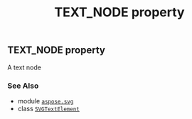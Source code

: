 ﻿---
title: TEXT_NODE property
second_title: Aspose.SVG for Python via .NET API References
description: 
type: docs
weight: 610
url: /python-net/aspose.svg/svgtextelement/text_node/
is_root: false
---

## TEXT_NODE property


A text node

### See Also
* module [`aspose.svg`](../../)
* class [`SVGTextElement`](/svg/python-net/aspose.svg/svgtextelement)
